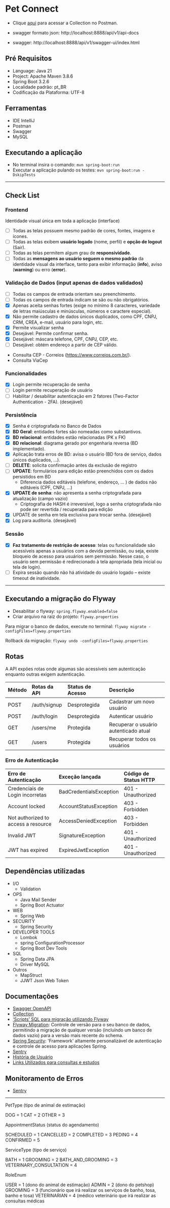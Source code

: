 # Pet Connect

* Clique [aqui](https://documenter.getpostman.com/view/13771815/2sA3Qqgstd) para acessar a Collection no Postman.

* swagger formato json: http://localhost:8888/api/v1/api-docs
* swagger: http://localhost:8888/api/v1/swagger-ui/index.html

## Pré Requisitos

* Language: Java 21
* Project: Apache Maven 3.8.6
* Spring Boot 3.2.6
* Localidade padrão: pt_BR
* Codificação da Plataforma: UTF-8

## Ferramentas

* IDE IntelliJ
* Postman
* Swagger
* MySQL

## Executando a aplicação

* No terminal insira o comando: `mvn spring-boot:run`
* Executar a aplicação pulando os testes: `mvn spring-boot:run -DskipTests`

---

## Check List

### Frontend

Identidade visual única em toda a aplicação (interface)

- [ ] Todas as telas possuem mesmo padrão de cores, fontes, imagens e ícones.
- [ ] Todas as telas exibem **usuário logado** (nome, perfil) e **opção de logout** (Sair).
- [ ] Todas as telas permitem algum grau de **responsividade**.
- [ ] Todas as **mensagens ao usuário seguem o mesmo padrão** da identidade visual da interface, tanto para exibir
  informação (**info**), aviso (**warning**) ou erro (**error**).

### Validação de Dados (input apenas de dados validados)

- [ ] Todas os campos de entrada orientam seu preenchimento.
- [ ] Todas os campos de entrada indicam se são ou não obrigatórios.
- [X] Apenas aceita senhas fortes (exige no mínimo 8 caracteres, variedade de letras maiúsculas e minúsculas, números e
  caractere especial).
- [X] Não permite cadastro de dados únicos duplicados, como CPF, CNPJ, CRM, CREA, e-mail, usuário para login, etc.
- [X] Permite visualizar senha
- [X] Desejável: Permite confirmar senha.
- [X] Desejável: máscara telefone, CPF, CNPJ, CEP, etc.
- [ ] Desejável: obtém endereço a partir de CEP válido.

* Consulta CEP - Correios (https://www.correios.com.br/).
* Consulta ViaCep

### Funcionalidades

- [X] Login permite recuperação de senha
- [ ] Login permite recuperação de usuário
- [ ] Habilitar / desabilitar autenticação em 2 fatores (Two-Factor Authentication - 2FA). (desejável)

### Persistência

- [X] Senha é criptografada no Banco de Dados
- [X] **BD Geral**: entidades fortes são nomeadas como substantivos.
- [X] **BD relacional**: entidades estão relacionadas (PK x FK)
- [X] **BD relacional**: diagrama gerado por engenharia reversa (BD implementado).
- [X] Aplicação trata erros de BD: avisa o usuário (BD fora de serviço, dados únicos duplicados, ...).
- [ ] **DELETE**: solicita confirmação antes da exclusão de registro
- [ ] **UPDATE**: formulários para edição estão preenchidos com os dados persistidos em BD
    - Diferencia dados editáveis (telefone, endereço, ... ) de dados não editáveis (CPF, CNPJ, ...)
- [X] **UPDATE de senha**: não apresenta a senha criptografada para atualização (campo vazio)
    - Criptografia de HASH é irreversível, logo a senha criptografada não pode ser revertida / recuperada para edição
- [X] UPDATE de senha em tela exclusiva para trocar senha. (desejável)
- [X] Log para auditoria. (desejável)

### Sessão

- [X] **Faz tratamento de restrição de acesso**: telas ou funcionalidade são acessíveis apenas a usuários com a devida
  permissão, ou seja, existe bloqueio de acesso para usuários sem permissão. Nesse caso, o usuário sem permissão é
  redirecionado à tela apropriada (tela inicial ou tela de login).
- [ ] Expira sessão quando não há atividade do usuário logado – existe timeout de inatividade.

---

## Executando a migração do Flyway

* Desabilitar o flyway: `spring.flyway.enabled=false`
* Criar arquivo na raiz do projeto: `flyway.properties`

Para migrar o banco de dados, execute no terminal: `flyway migrate -configFiles=flyway.properties`

Rollback da migração: `flyway undo -configFiles=flyway.properties`

## Rotas

A API expões rotas onde algumas são acessíveis sem autenticação enquanto outras exigem autenticação.

| Método | Rotas da API | Status de Acesso | Descrição                             |
|:-------|:-------------|:-----------------|:--------------------------------------|
| POST   | /auth/signup | Desprotegida     | Cadastrar um novo usuário             |
| POST   | /auth/login  | Desprotegida     | Autenticar usuário                    |
| GET    | /users/me    | Protegida        | Recuperar o usuário autenticado atual |
| GET    | /users       | Protegida        | Recuperar todos os usuários           |

### Erro de Autenticação

| Erro de Autenticação                | Exceção lançada         | Código de Status HTTP |
|:------------------------------------|:------------------------|:----------------------|
| Credenciais de Login incorretas     | BadCredentialsException | 401 - Unauthorized    |
| Account locked                      | AccountStatusException  | 403 - Forbidden       |
| Not authorized to access a resource | AccessDeniedException   | 403 - Forbidden       |
| Invalid JWT                         | SignatureException      | 401 - Unauthorized    |
| JWT has expired                     | ExpiredJwtException     | 401 - Unauthorized    |

## Dependências utilizadas

* I/O
    * Validation
* OPS
    * Java Mail Sender
    * Spring Boot Actuator
* WEB
    * Spring Web
* SECURITY
    * Spring Security
* DEVELOPER TOOLS
    * Lombok
    * spring ConfigurationProcessor
    * Spring Boot Dev Tools
* SQL
    * Spring Data JPA
    * Driver MySQL
* Outros
    * MapStruct
    * JJWT Json Web Token

## Documentações

* [Swagger OpenAPI](./src/main/resources/static/openapi/petconnect.yaml)
* [Collection](./src/main/resources/static/postman_collection)
* [‘Scripts’ SQL para migração utilizando Flyway](./src/main/resources/db/migration)
* [Flyway Migration](./documents/flyway.md): Controle de versão para o seu banco de dados, permitindo a migração de
  qualquer versão (incluíndo um banco de dados vazio) para a versão mais recente do schema.
* [Spring Security](./documents/security.md): 'Framework' altamente personalizável de autenticação e controle de acesso
  para aplicações Spring.
* [Sentry](./documents/sentry.md)
* [História de Usuário](./documents/HISTORIA_DE_USUARIO.md)
* [Links Utilizados para consultas e estudos](./documents/links.md)

## Monitoramento de Erros

* [Sentry](https://estudante-k0.sentry.io/settings/)

---

PetType (tipo de animal de estimação)

DOG = 1
CAT = 2
OTHER = 3

AppointmentStatus (status do agendamento)

SCHEDULED = 1
CANCELLED = 2
COMPLETED = 3
PEDING = 4
CONFIRMED = 5

ServiceType (tipo de serviço)

BATH = 1
GROOMING = 2
BATH_AND_GROOMING = 3
VETERINARY_CONSULTATION = 4

RoleEnum

USER = 1 (dono do animal de estimação)
ADMIN = 2 (dono do petshop)
GROOMING = 3 (funcionário que irá realizar os serviços de banho, tosa, banho e tosa)
VETERINARIAN = 4 (médico veterinário que irá realizar as consultas médicas
